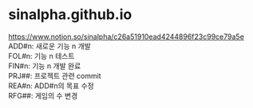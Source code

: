 # sinalpha.github.io   
https://www.notion.so/sinalpha/c26a51910ead4244896f23c99ce79a5e   
ADD#n: 새로운 기능 n 개발  
FOL#n: 기능 n 테스트  
FIN#n: 기능 n 개발 완료  
PRJ##: 프로젝트 관련 commit   
REA#n: ADD#n의 목표 수정   
RFG##: 게임의 수 변경